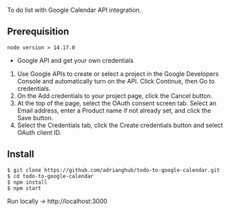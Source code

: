 To do list with Google Calendar API integration.

## Prerequisition

```
node version > 14.17.0
```

- Google API and get your own credentials

1. Use Google APIs to create or select a project in the Google Developers Console and automatically turn on the API. Click Continue, then Go to credentials.
2. On the Add credentials to your project page, click the Cancel button.
3. At the top of the page, select the OAuth consent screen tab. Select an Email address, enter a Product name if not already set, and click the Save button.
4. Select the Credentials tab, click the Create credentials button and select OAuth client ID.

## Install

```
$ git clone https://github.com/adrianghub/todo-to-google-calendar.git
$ cd todo-to-google-calendar
$ npm install
$ npm start
```

Run locally -> http://localhost:3000 

